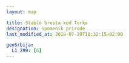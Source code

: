 ```yaml
---
layout: map

title: Stablo bresta kod Torka
designation: Spomenik prirode
last_modified_at: 2018-07-29T18:32:15+02:00

geoSrbija:
  L1_299: [6]
---
```

